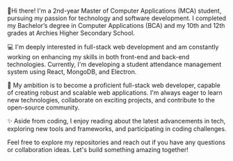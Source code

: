 
👋Hi there! I'm a 2nd-year Master of Computer Applications (MCA) student, pursuing my passion for technology and software development. 
I completed my Bachelor’s degree in Computer Applications (BCA) and my 10th and 12th grades at Archies Higher Secondary School.

💻 I'm deeply interested in full-stack web development and am constantly working on enhancing my skills in both front-end and back-end technologies. 
Currently, I'm developing a student attendance management system using React, MongoDB, and Electron.

🌟 My ambition is to become a proficient full-stack web developer, capable of creating robust and scalable web applications. 
I'm always eager to learn new technologies, collaborate on exciting projects, and contribute to the open-source community.

✨ Aside from coding, I enjoy reading about the latest advancements in tech, exploring new tools and frameworks, and participating in coding challenges.

Feel free to explore my repositories and reach out if you have any questions or collaboration ideas. Let's build something amazing together!

<!---
PrinceVerma8884/PrinceVerma8884 is a ✨ special ✨ repository because its `README.md` (this file) appears on your GitHub profile.
You can click the Preview link to take a look at your changes.
--->
